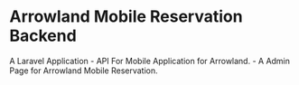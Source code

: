 # Arrowland Mobile Reservation Backend

A Laravel Application
    - API For Mobile Application for Arrowland.
    - A Admin Page for Arrowland Mobile Reservation.
    
